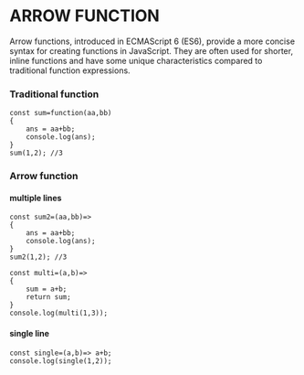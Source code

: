# ARROW FUNCTION
Arrow functions, introduced in ECMAScript 6 (ES6), provide a more concise syntax for creating functions in JavaScript. They are often used for shorter, inline functions and have some unique characteristics compared to traditional function expressions.


### Traditional function
```
const sum=function(aa,bb)
{
    ans = aa+bb;
    console.log(ans);
}
sum(1,2); //3
```

### Arrow function

#### multiple lines
```
const sum2=(aa,bb)=>
{
    ans = aa+bb;
    console.log(ans);
}
sum2(1,2); //3
```

```
const multi=(a,b)=>
{
    sum = a+b;
    return sum;
}
console.log(multi(1,3));
```

#### single line
```
const single=(a,b)=> a+b;
console.log(single(1,2));
```
